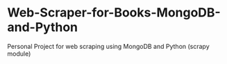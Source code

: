 # Web-Scraper-for-Books-MongoDB-and-Python
Personal Project for web scraping using MongoDB and Python (scrapy module)
